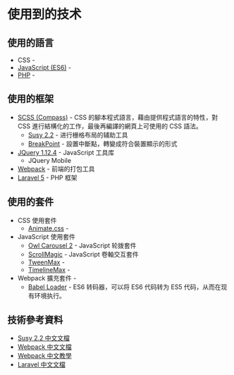 # 使用到的技术

## 使用的語言

* CSS - 
* [JavaScript (ES6)](http://es6.ruanyifeng.com/) - 
* [PHP](https://secure.php.net/) -

## 使用的框架

* [SCSS (Compass)](http://compass-style.org/) - CSS 的腳本程式語言，藉由提供程式語言的特性，對 CSS 進行結構化的工作，最後再編譯的網頁上可使用的 CSS 語法。
    * [Susy 2.2](http://susy.oddbird.net/) - 进行栅格布局的辅助工具
    * [BreakPoint](http://breakpoint-sass.com/) - 設置中斷點，轉變成符合裝置顯示的形式
* [JQuery 1.12.4](https://jquery.com/) - JavaScript 工具库
    * JQuery Mobile 
* [Webpack](https://webpack.github.io/) - 前端的打包工具
* [Laravel 5](https://d.laravel-china.org/) - PHP 框架


## 使用的套件

* CSS 使用套件
    * [Animate.css](https://daneden.github.io/animate.css/) -
* JavaScript 使用套件
    * [Owl Carousel 2](https://owlcarousel2.github.io/OwlCarousel2/) - JavaScript 轮拨套件
    * [ScrollMagic](http://scrollmagic.io/) - JavaScript 卷軸交互套件
    * [TweenMax](https://greensock.com/docs/TweenMax) - 
    * [TimelineMax](https://greensock.com/docs/TimelineMax) - 
* Webpack 擴充套件 - 
    * [Babel Loader](https://babeljs.io/) - ES6 转码器，可以将 ES6 代码转为 ES5 代码，从而在现有环境执行。

## 技術參考資料

* [Susy 2.2 中文文檔](https://www.w3cplus.com/preprocessor/susy-docs.html) 
* [Webpack 中文文檔](https://www.webpackjs.com/)
* [Webpack 中文教學](http://zhaoda.net/webpack-handbook/index.html)
* [Laravel 中文文檔](https://docs.golaravel.com/docs/5.0/installation/)



